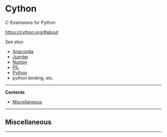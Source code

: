 # Cython

C-Extensions for Python

https://cython.org/#about

See also:

  - [Anaconda](Anaconda.md)
  - [Jupyter](Jupyter.md)
  - [Numpy](Numpy.md)
  - [PIL](PIL.md)
  - [Python](Python.md)
  - python binding, etc.
  
---

**Contents**

- [Miscellaneous](Cython.md#miscellaneous)

---

## Miscellaneous

---

